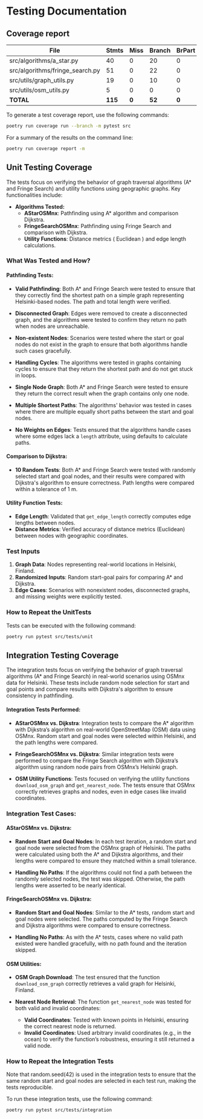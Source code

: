 # Testing Documentation

## Coverage report


| File                          | Stmts | Miss | Branch | BrPart | Cover | Missing        |
|-------------------------------|-------|------|--------|--------|-------|----------------|
| src/algorithms/a_star.py       | 40    | 0    | 20     | 0      | 100%  | -              |
| src/algorithms/fringe_search.py| 51    | 0    | 22     | 0      | 100%  | -              |
| src/utils/graph_utils.py       | 19    | 0    | 10     | 0      | 100%  | -              |
| src/utils/osm_utils.py         | 5     | 0    | 0      | 0      | 100%  | -              |
| **TOTAL**                      | **115** | **0**  | **52**   | **0**    | **100%** | -              |




To generate a test coverage report, use the following commands:
```bash
poetry run coverage run --branch -m pytest src
```

For a summary of the results on the command line:
```bash
poetry run coverage report -m
```

## Unit Testing Coverage

The tests focus on verifying the behavior of graph traversal algorithms (A* and Fringe Search) and utility functions using geographic graphs. Key functionalities include:

- **Algorithms Tested:**
  - **AStarOSMnx**: Pathfinding using A* algorithm and comparison Dijkstra.
  - **FringeSearchOSMnx**: Pathfinding using Fringe Search and comparison with Dijkstra.
  - **Utility Functions**: Distance metrics ( Euclidean ) and edge length calculations.


### What Was Tested and How?

#### Pathfinding Tests:

- **Valid Pathfinding**: Both A* and Fringe Search were tested to ensure that they correctly find the shortest path on a simple graph representing Helsinki-based nodes. The path and total length were verified.
  
- **Disconnected Graph**: Edges were removed to create a disconnected graph, and the algorithms were tested to confirm they return no path when nodes are unreachable.

- **Non-existent Nodes**: Scenarios were tested where the start or goal nodes do not exist in the graph to ensure that both algorithms handle such cases gracefully.

- **Handling Cycles**: The algorithms were tested in graphs containing cycles to ensure that they return the shortest path and do not get stuck in loops.

- **Single Node Graph**: Both A* and Fringe Search were tested to ensure they return the correct result when the graph contains only one node.

- **Multiple Shortest Paths**: The algorithms' behavior was tested in cases where there are multiple equally short paths between the start and goal nodes.

- **No Weights on Edges**: Tests ensured that the algorithms handle cases where some edges lack a `length` attribute, using defaults to calculate paths.

#### Comparison to Dijkstra:

- **10 Random Tests**: Both A* and Fringe Search were tested with randomly selected start and goal nodes, and their results were compared with Dijkstra's algorithm to ensure correctness. Path lengths were compared within a tolerance of 1 m.


#### Utility Function Tests:

- **Edge Length**: Validated that `get_edge_length` correctly computes edge lengths between nodes.
- **Distance Metrics**: Verified accuracy of distance metrics (Euclidean) between nodes with geographic coordinates.

### Test Inputs

1. **Graph Data**: Nodes representing real-world locations in Helsinki, Finland.
2. **Randomized Inputs**: Random start-goal pairs for comparing A* and Dijkstra.
3. **Edge Cases**: Scenarios with nonexistent nodes, disconnected graphs, and missing weights were explicitly tested.


### How to Repeat the UnitTests

Tests can be executed with the following command:

```bash
poetry run pytest src/tests/unit 
```

## Integration Testing Coverage

The integration tests focus on verifying the behavior of graph traversal algorithms (A* and Fringe Search) in real-world scenarios using OSMnx data for Helsinki. These tests include random node selection for start and goal points and compare results with Dijkstra's algorithm to ensure consistency in pathfinding.

#### Integration Tests Performed:

- **AStarOSMnx vs. Dijkstra**: Integration tests to compare the A* algorithm with Dijkstra’s algorithm on real-world OpenStreetMap (OSM) data using OSMnx. Random start and goal nodes were selected within Helsinki, and the path lengths were compared.
  
- **FringeSearchOSMnx vs. Dijkstra**: Similar integration tests were performed to compare the Fringe Search algorithm with Dijkstra’s algorithm using random node pairs from OSMnx’s Helsinki graph.

- **OSM Utility Functions**: Tests focused on verifying the utility functions `download_osm_graph` and `get_nearest_node`. The tests ensure that OSMnx correctly retrieves graphs and nodes, even in edge cases like invalid coordinates.

### Integration Test Cases:

#### AStarOSMnx vs. Dijkstra:

- **Random Start and Goal Nodes**: In each test iteration, a random start and goal node were selected from the OSMnx graph of Helsinki. The paths were calculated using both the A* and Dijkstra algorithms, and their lengths were compared to ensure they matched within a small tolerance.
  
- **Handling No Paths**: If the algorithms could not find a path between the randomly selected nodes, the test was skipped. Otherwise, the path lengths were asserted to be nearly identical.

#### FringeSearchOSMnx vs. Dijkstra:

- **Random Start and Goal Nodes**: Similar to the A* tests, random start and goal nodes were selected. The paths computed by the Fringe Search and Dijkstra algorithms were compared to ensure correctness.
  
- **Handling No Paths**: As with the A* tests, cases where no valid path existed were handled gracefully, with no path found and the iteration skipped.

#### OSM Utilities:

- **OSM Graph Download**: The test ensured that the function `download_osm_graph` correctly retrieves a valid graph for Helsinki, Finland.

- **Nearest Node Retrieval**: The function `get_nearest_node` was tested for both valid and invalid coordinates:
  - **Valid Coordinates**: Tested with known points in Helsinki, ensuring the correct nearest node is returned.
  - **Invalid Coordinates**: Used arbitrary invalid coordinates (e.g., in the ocean) to verify the function’s robustness, ensuring it still returned a valid node.

### How to Repeat the Integration Tests
Note that random.seed(42) is used in the integration tests to ensure that the same random start and goal nodes are selected in each test run, making the tests reproducible.

To run these integration tests, use the following command:

```bash
poetry run pytest src/tests/integration
```
